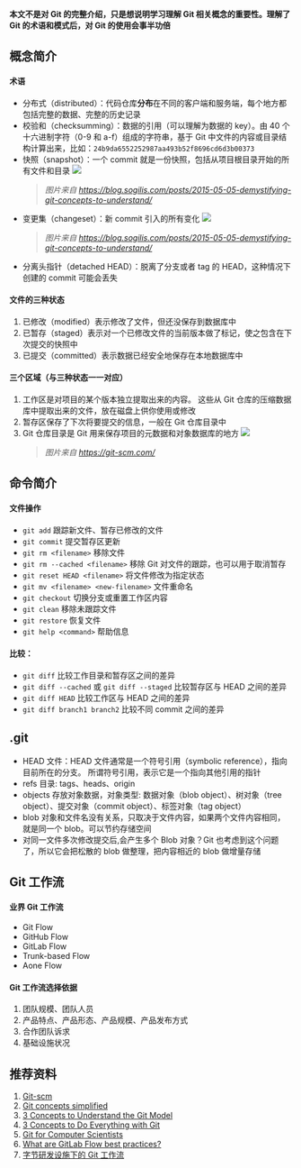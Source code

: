 **本文不是对 Git 的完整介绍，只是想说明学习理解 Git 相关概念的重要性。理解了 Git 的术语和模式后，对 Git 的使用会事半功倍**

## 概念简介

#### 术语

- 分布式（distributed）：代码仓库**分布**在不同的客户端和服务端，每个地方都包括完整的数据、完整的历史记录
- 校验和（checksumming）：数据的引用（可以理解为数据的 key）。由 40 个十六进制字符（0-9 和 a-f）组成的字符串，基于 Git 中文件的内容或目录结构计算出来，比如：`24b9da6552252987aa493b52f8696cd6d3b00373`
- 快照（snapshot）：一个 commit 就是一份快照，包括从项目根目录开始的所有文件和目录
  ![](https://p3-juejin.byteimg.com/tos-cn-i-k3u1fbpfcp/aea543dad5724c16b57e4ae7ae19067e~tplv-k3u1fbpfcp-zoom-1.image)
  > _图片来自 https://blog.sogilis.com/posts/2015-05-05-demystifying-git-concepts-to-understand/_
- 变更集（changeset）：新 commit 引入的所有变化
  ![](https://p3-juejin.byteimg.com/tos-cn-i-k3u1fbpfcp/5c92a621026244ec8dd0221f6c7b0489~tplv-k3u1fbpfcp-zoom-1.image)
  > _图片来自 https://blog.sogilis.com/posts/2015-05-05-demystifying-git-concepts-to-understand/_
- 分离头指针（detached HEAD）：脱离了分支或者 tag 的 HEAD，这种情况下创建的 commit 可能会丢失

#### 文件的三种状态

1. 已修改（modified）表示修改了文件，但还没保存到数据库中
2. 已暂存（staged）表示对一个已修改文件的当前版本做了标记，使之包含在下次提交的快照中
3. 已提交（committed）表示数据已经安全地保存在本地数据库中

#### 三个区域（与三种状态一一对应）

1. 工作区是对项目的某个版本独立提取出来的内容。 这些从 Git 仓库的压缩数据库中提取出来的文件，放在磁盘上供你使用或修改
2. 暂存区保存了下次将要提交的信息，一般在 Git 仓库目录中
3. Git 仓库目录是 Git 用来保存项目的元数据和对象数据库的地方
   ![](https://p3-juejin.byteimg.com/tos-cn-i-k3u1fbpfcp/d9b021a3f3b246d2ab34f4f1d88b2c7b~tplv-k3u1fbpfcp-zoom-1.image)
   > _图片来自 https://git-scm.com/_

## 命令简介

#### 文件操作

- `git add` 跟踪新文件、暂存已修改的文件
- `git commit` 提交暂存区更新
- `git rm <filename>` 移除文件
- `git rm --cached <filename>` 移除 Git 对文件的跟踪，也可以用于取消暂存
- `git reset HEAD <filename>` 将文件修改为指定状态
- `git mv <filename> <new-filename>` 文件重命名
- `git checkout` 切换分支或重置工作区内容
- `git clean` 移除未跟踪文件
- `git restore` 恢复文件
- `git help <command>` 帮助信息

#### 比较：

- `git diff` 比较工作目录和暂存区之间的差异
- `git diff --cached` 或 `git diff --staged` 比较暂存区与 HEAD 之间的差异
- `git diff HEAD` 比较工作区与 HEAD 之间的差异
- `git diff branch1 branch2` 比较不同 commit 之间的差异

## .git

- HEAD 文件：HEAD 文件通常是一个符号引用（symbolic reference），指向目前所在的分支。 所谓符号引用，表示它是一个指向其他引用的指针
- refs 目录: tags、heads、origin
- objects 存放对象数据，对象类型: 数据对象（blob object）、树对象（tree object）、提交对象（commit object）、标签对象（tag object）
- blob 对象和文件名没有关系，只取决于文件内容，如果两个文件内容相同，就是同一个 blob。可以节约存储空间
- 对同一文件多次修改提交后,会产生多个 Blob 对象？Git 也考虑到这个问题了，所以它会把松散的 blob 做整理，把内容相近的 blob 做增量存储

## Git 工作流

#### 业界 Git 工作流

- Git Flow
- GitHub Flow
- GitLab Flow
- Trunk-based Flow
- Aone Flow

#### Git 工作流选择依据

1. 团队规模、团队人员
2. 产品特点、产品形态、产品规模、产品发布方式
3. 合作团队诉求
4. 基础设施状况

## 推荐资料

1. [Git-scm](https://git-scm.com)
2. [Git concepts simplified](<https://gitolite.com/gcs.html#(8)>)
3. [3 Concepts to Understand the Git Model](https://blog.sogilis.com/posts/2015-05-05-demystifying-git-concepts-to-understand/)
4. [3 Concepts to Do Everything with Git](https://blog.sogilis.com/posts/2015-05-12-demystifying-git-concepts/)
5. [Git for Computer Scientists](https://eagain.net/articles/git-for-computer-scientists/)
6. [What are GitLab Flow best practices?](https://about.gitlab.com/topics/version-control/what-are-gitlab-flow-best-practices/)
7. [字节研发设施下的 Git 工作流](https://juejin.cn/post/6875874533228838925#heading-20)
